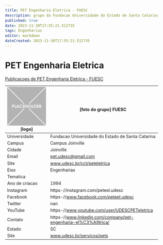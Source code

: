 ```yaml
---
title: PET Engenharia Eletrica - FUESC
description: grupo da Fundacao Universidade do Estado de Santa Catarina
published: true
date: 2023-11-30T17:55:21.512735
tags: Engenharias
editor: markdown
dateCreated: 2023-11-30T17:55:21.512735
---
```


# PET Engenharia Eletrica

[Publicacoes de PET Engenharia Eletrica - FUESC](/atividade/85PETEngenhariaEletricaFUESC/feed.md)

| ![placeholder.png](/placeholder.png) [logo] | [foto do grupo] FUESC         |
| ------------------------------------------- | ------------------------------------------------- |
| Universidade                                | Fundacao Universidade do Estado de Santa Catarina      |
| Campus                                      | Campus Joinville            |
| Cidade                                      | Joinville             |
| Email                                       | pet.udesc@gmail.com             |
| Site                                        | www.udesc.br/cct/peteletrica              |
| Eixo                                        | Engenharias              |
| Tematica                                    |           |
| Ano de criacao                              | 1994        |
| Instagram                                   | https-//instagram.com/peteel.udesc         |
| Facebook                                    | https-//www.facebook.com/peteel.udesc          |
| Twitter                                     | nan           |
| YouTube                                     | https-//www.youtube.com/user/UDESCPETeletrica           |
| Contato                                     | https-//www.linkedin.com/company/pet-engenharia-el%C3%A9trica/         |
| Estado                                      |  SC            |
| Site                                        | www.udesc.br/servicos/pets |
